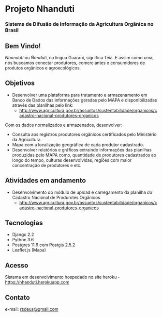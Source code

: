 # Projeto Nhanduti
### Sistema de Difusão de Informação da Agricultura Orgânica no Brasil

## Bem Vindo!
*Nhandutí* ou *Ñandutí*, na língua Guarani, significa Teia.
E assim como uma, nós buscamos conectar produtores, comerciantes e consumidores de produtos orgânicos e agroecológicos.

## Objetivos
  - Desenvolver uma plataforma para tratamento e armazenamento em Banco de Dados das informações geradas pelo MAPA e disponibilizadas através das planilhas pelo link:
      - http://www.agricultura.gov.br/assuntos/sustentabilidade/organicos/cadastro-nacional-produtores-organicos
  
  Com os dados normalizados e armazenados, desenvolver:
  - Consulta aos registros produtores orgânicos certificados pelo Ministério da Agricultura.
  - Mapa com a localização geográfica de cada produtor cadastrado.
  - Desenvolver relatórios e gráficos extraindo informações das planilhas produzidas pelo MAPA como, quantidade de produtores cadastrados ao longo do tempo, culturas desenvolvidas, regiões com maior concentração de produtores e etc. 
  
  
## Atividades em andamento
  - Desenvolvimento do módulo de upload e carregamento da planilha do Cadastro Nacional de Produrotes Orgânicos
    - http://www.agricultura.gov.br/assuntos/sustentabilidade/organicos/cadastro-nacional-produtores-organicos

## Tecnologias
  - Django 2.2
  - Python 3.6
  - Postgres 11.6 com Postgis 2.5.2
  - Leaflet.js (Mapa)
  
## Acesso
Sistema em desenvolvimento hospedado no site heroku - https://nhanduti.herokuapp.com

## Contato
e-mail: rsdeus@gmail.com
